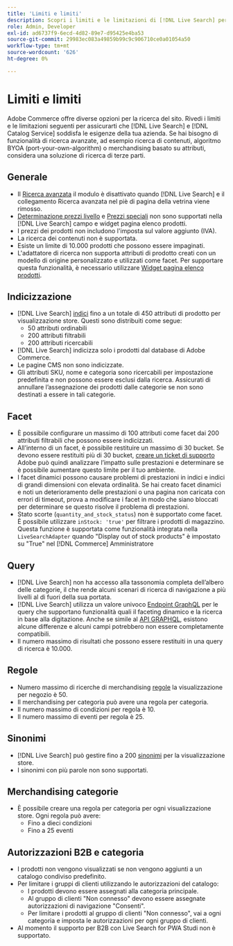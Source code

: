 ```yaml
---
title: 'Limiti e limiti'
description: Scopri i limiti e le limitazioni di [!DNL Live Search] per soddisfare le esigenze dell'azienda.
role: Admin, Developer
exl-id: ad6737f9-6ecd-4d82-89e7-d95425e4ba53
source-git-commit: 29983ec083a49859b99c9c906710ce0a01054a50
workflow-type: tm+mt
source-wordcount: '626'
ht-degree: 0%

---
```


# Limiti e limiti

Adobe Commerce offre diverse opzioni per la ricerca del sito. Rivedi i limiti e le limitazioni seguenti per assicurarti che [!DNL Live Search] e [!DNL Catalog Service] soddisfa le esigenze della tua azienda. Se hai bisogno di funzionalità di ricerca avanzate, ad esempio ricerca di contenuti, algoritmo BYOA (port-your-own-algorithm) o merchandising basato su attributi, considera una soluzione di ricerca di terze parti.

## Generale

- Il [Ricerca avanzata](https://experienceleague.adobe.com/en/docs/commerce-admin/catalog/catalog/search/search) il modulo è disattivato quando [!DNL Live Search] e il collegamento Ricerca avanzata nel piè di pagina della vetrina viene rimosso.
- [Determinazione prezzi livello](https://experienceleague.adobe.com/en/docs/commerce-admin/catalog/products/pricing/product-price-tier) e [Prezzi speciali](https://experienceleague.adobe.com/en/docs/commerce-admin/catalog/products/pricing/product-price-special) non sono supportati nella [!DNL Live Search] campo e widget pagina elenco prodotti.
- I prezzi dei prodotti non includono l&#39;imposta sul valore aggiunto (IVA).
- La ricerca dei contenuti non è supportata.
- Esiste un limite di 10.000 prodotti che possono essere impaginati.
- L&#39;adattatore di ricerca non supporta attributi di prodotto creati con un modello di origine personalizzato e utilizzati come facet. Per supportare questa funzionalità, è necessario utilizzare [Widget pagina elenco prodotti](plp-styling.md).

## Indicizzazione

- [!DNL Live Search] [indici](indexing.md) fino a un totale di 450 attributi di prodotto per visualizzazione store. Questi sono distribuiti come segue:
   - 50 attributi ordinabili
   - 200 attributi filtrabili
   - 200 attributi ricercabili
- [!DNL Live Search] indicizza solo i prodotti dal database di Adobe Commerce.
- Le pagine CMS non sono indicizzate.
- Gli attributi SKU, nome e categoria sono ricercabili per impostazione predefinita e non possono essere esclusi dalla ricerca. Assicurati di annullare l’assegnazione dei prodotti dalle categorie se non sono destinati a essere in tali categorie.

## Facet

- È possibile configurare un massimo di 100 attributi come facet dai 200 attributi filtrabili che possono essere indicizzati.
- All’interno di un facet, è possibile restituire un massimo di 30 bucket. Se devono essere restituiti più di 30 bucket, [creare un ticket di supporto](https://experienceleague.adobe.com/en/docs/commerce-knowledge-base/kb/help-center-guide/magento-help-center-user-guide) Adobe può quindi analizzare l’impatto sulle prestazioni e determinare se è possibile aumentare questo limite per il tuo ambiente.
- I facet dinamici possono causare problemi di prestazioni in indici e indici di grandi dimensioni con elevata ordinalità. Se hai creato facet dinamici e noti un deterioramento delle prestazioni o una pagina non caricata con errori di timeout, prova a modificare i facet in modo che siano bloccati per determinare se questo risolve il problema di prestazioni.
- Stato scorte (`quantity_and_stock_status`) non è supportato come facet. È possibile utilizzare `inStock: 'true'` per filtrare i prodotti di magazzino. Questa funzione è supportata come funzionalità integrata nella `LiveSearchAdapter` quando &quot;Display out of stock products&quot; è impostato su &quot;True&quot; nel [!DNL Commerce] Amministratore

## Query

- [!DNL Live Search] non ha accesso alla tassonomia completa dell’albero delle categorie, il che rende alcuni scenari di ricerca di navigazione a più livelli al di fuori della sua portata.
- [!DNL Live Search] utilizza un valore univoco [Endpoint GraphQL](https://developer.adobe.com/commerce/services/graphql/live-search/) per le query che supportano funzionalità quali il faceting dinamico e la ricerca in base alla digitazione. Anche se simile al [API GRAPHQL](https://developer.adobe.com/commerce/webapi/graphql/), esistono alcune differenze e alcuni campi potrebbero non essere completamente compatibili.
- Il numero massimo di risultati che possono essere restituiti in una query di ricerca è 10.000.

## Regole

- Numero massimo di ricerche di merchandising [regole](rules.md) la visualizzazione per negozio è 50.
- Il merchandising per categoria può avere una regola per categoria.
- Il numero massimo di condizioni per regola è 10.
- Il numero massimo di eventi per regola è 25.

## Sinonimi

- [!DNL Live Search] può gestire fino a 200 [sinonimi](synonyms.md) per la visualizzazione store.
- I sinonimi con più parole non sono supportati.

## Merchandising categorie

- È possibile creare una regola per categoria per ogni visualizzazione store. Ogni regola può avere:
   - Fino a dieci condizioni
   - Fino a 25 eventi

## Autorizzazioni B2B e categoria

- I prodotti non vengono visualizzati se non vengono aggiunti a un catalogo condiviso predefinito.
- Per limitare i gruppi di clienti utilizzando le autorizzazioni del catalogo:
   - I prodotti devono essere assegnati alla categoria principale.
   - Al gruppo di clienti &quot;Non connesso&quot; devono essere assegnate autorizzazioni di navigazione &quot;Consenti&quot;.
   - Per limitare i prodotti al gruppo di clienti &quot;Non connesso&quot;, vai a ogni categoria e imposta le autorizzazioni per ogni gruppo di clienti.
- Al momento il supporto per B2B con Live Search for PWA Studi non è supportato.
